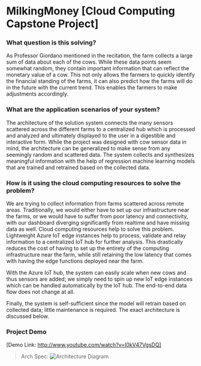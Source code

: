 # MilkingMoney [Cloud Computing Capstone Project]

### What question is this solving? 
As Professor Giordano mentioned in the recitation, the farm collects a large sum of data about each of the cows. While these data points seem somewhat random, they contain important information that can reflect the monetary value of a cow. This not only allows the farmers to quickly identify the financial standing of the farms, it can also predict how the farms will do in the future with the current trend. This enables the farmers to make adjustments accordingly. 

### What are the application scenarios of your system?
The architecture of the solution system connects the many sensors scattered across the different farms to a centralized hub which is processed and analyzed and ultimately displayed to the user in a digestible and interactive form. While the project was designed with cow sensor data in mind, the architecture can be generalized to make sense from any seemingly random and scattered data. The system collects and synthesizes meaningful information with the help of regression machine learning models that are trained and retrained based on the collected data.

### How is it using the cloud computing resources to solve the problem?
We are trying to collect information from farms scattered across remote areas. Traditionally, we would either have to set up our infrastructure near the farms, or we would have to suffer from poor latency and connectivity, with our dashboard diverging significantly from realtime and have missing data as well. Cloud computing resources help to solve this problem. Lightweight Azure IoT edge instances help to process, validate and relay information to a centralized IoT hub for further analysis. This drastically reduces the cost of having to set up the entirety of the computing infrastructure near the farm, while still retaining the low latency that comes with having the edge functions deployed near the farm. 

With the Azure IoT hub, the system can easily scale when new cows and thus sensors are added; we simply need to spin up new IoT edge instances which can be handled automatically by the IoT hub. The end-to-end data flow does not change at all.

Finally, the system is self-sufficient since the model will retrain based on collected data; little maintenance is required. The exact architecture is discussed below.

### Project Demo
[Demo Link: http://www.youtube.com/watch?v=l0kV47VgsDQ]

> Arch Spec:
![Architecture Diagram](https://user-images.githubusercontent.com/57964367/184555527-c13acfcc-9980-4cf2-b94a-96c647f902b5.png)
